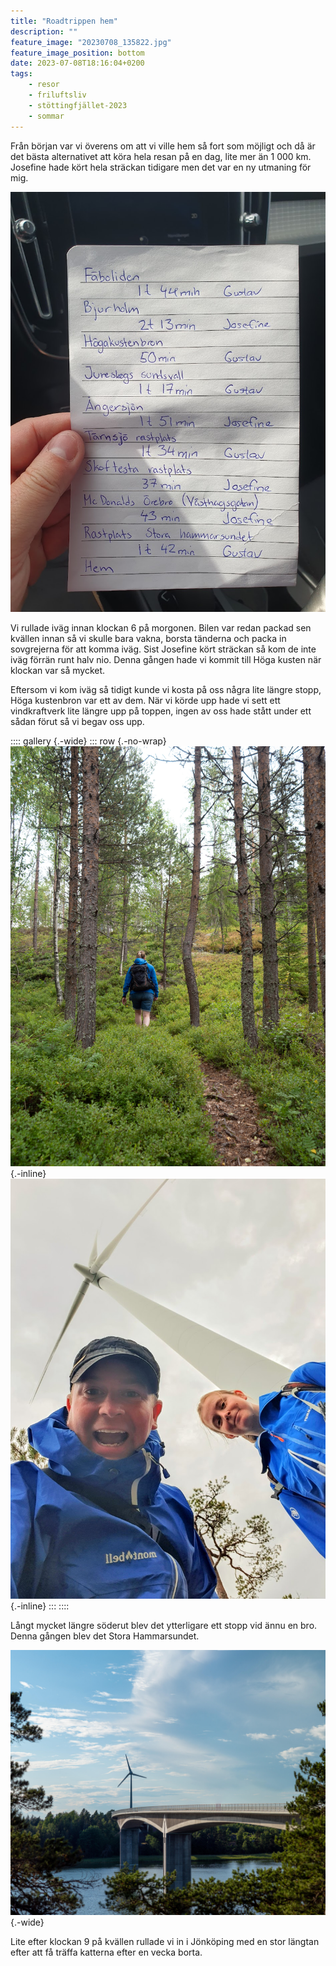 ```yaml
---
title: "Roadtrippen hem"
description: ""
feature_image: "20230708_135822.jpg"
feature_image_position: bottom
date: 2023-07-08T18:16:04+0200
tags:
    - resor
    - friluftsliv
    - stöttingfjället-2023
    - sommar
---
```


Från början var vi överens om att vi ville hem så fort som möjligt och då är det bästa alternativet att köra hela resan på en dag, lite mer än 1 000 km. Josefine hade kört hela sträckan tidigare men det var en ny utmaning för mig.

![En lapp med delmål och tiden mellan delmålen utritade. Det står också ett namn bredvid tiden som visar vem som ska köra sträckan](20230708_104716.jpg "Josefines planering för hur vi skulle dela upp körsträckan.")

Vi rullade iväg innan klockan 6 på morgonen. Bilen var redan packad sen kvällen innan så vi skulle bara vakna, borsta tänderna och packa in sovgrejerna för att komma iväg. Sist Josefine kört sträckan så kom de inte iväg förrän runt halv nio. Denna gången hade vi kommit till Höga kusten när klockan var så mycket.

Eftersom vi kom iväg så tidigt kunde vi kosta på oss några lite längre stopp, Höga kustenbron var ett av dem. När vi körde upp hade vi sett ett vindkraftverk lite längre upp på toppen, ingen av oss hade stått under ett sådan förut så vi begav oss upp.

:::: gallery {.-wide}
::: row {.-no-wrap}
![Josefine går uppför en stig](Gustav-Lindqvist_2023-07-08_00389_3000w.jpg){.-inline}
![Två personer som ser väldigt glada ut under ett vindkraftverk](20230708_101725.jpg){.-inline}
:::
::::

Långt mycket längre söderut blev det ytterligare ett stopp vid ännu en bro. Denna gången blev det Stora Hammarsundet.

![En bro med skog och ett vindkraftverk bakom](Gustav-Lindqvist_2023-07-08_00427-Pano_3000w.jpg){.-wide}

Lite efter klockan 9 på kvällen rullade vi in i Jönköping med en stor längtan efter att få träffa katterna efter en vecka borta.